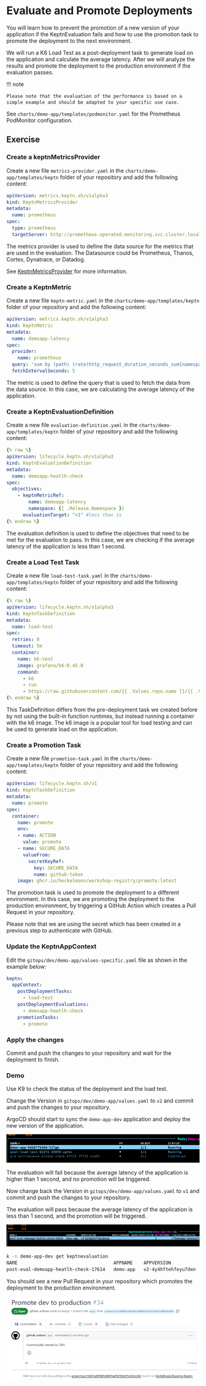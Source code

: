 # Evaluate and Promote Deployments

You will learn how to prevent the promotion of a new version of your application if the KeptnEvaluation fails and how to use the promotion task to promote the deployment to the next environment.

We will run a K6 Load Test as a post-deployment task to generate load on the application and calculate the average latency. After we will analyze the results and promote the deployment to the production environment if the evaluation passes.

!!! note
    
    Please note that the evaluation of the performance is based on a simple example and should be adapted to your specific use case.

See `charts/demo-app/templates/podmonitor.yaml` for the Prometheus PodMonitor configuration.

## Exercise

### Create a keptnMetricsProvider

Create a new file `metrics-provider.yaml` in the `charts/demo-app/templates/keptn` folder of your repository and add the following content:

```yaml
apiVersion: metrics.keptn.sh/v1alpha3
kind: KeptnMetricsProvider
metadata:
  name: prometheus
spec:
  type: prometheus
  targetServer: http://prometheus-operated.monitoring.svc.cluster.local:9090
```

The metrics provider is used to define the data source for the metrics that are used in the evaluation. The Datasource could be Prometheus, Thanos, Cortex, Dynatrace, or Datadog.

See [KeptnMetricsProvider](https://keptn.sh/stable/docs/reference/crd-reference/metric/) for more information.

### Create a KeptnMetric

Create a new file `keptn-metric.yaml` in the `charts/demo-app/templates/keptn` folder of your repository and add the following content:

```yaml
apiVersion: metrics.keptn.sh/v1alpha3
kind: KeptnMetric
metadata:
  name: demoapp-latency
spec:
  provider:
    name: prometheus
  query: 'sum by (path) (rate(http_request_duration_seconds_sum{namespace="demo-app-dev", path="/"}[2m]) / rate(http_request_duration_seconds_count{namespace="demo-app-dev", path="/"}[2m]))'
  fetchIntervalSeconds: 5
```

The metric is used to define the query that is used to fetch the data from the data source. In this case, we are calculating the average latency of the application.

### Create a KeptnEvaluationDefinition

Create a new file `evaluation-definition.yaml` in the `charts/demo-app/templates/keptn` folder of your repository and add the following content:

```yaml
{% raw %}
apiVersion: lifecycle.keptn.sh/v1alpha3
kind: KeptnEvaluationDefinition
metadata:
  name: demoapp-heatlh-check
spec:
  objectives:
    - keptnMetricRef:
        name: demoapp-latency
        namespace: {{ .Release.Namespace }}
      evaluationTarget: "<1" #less than 1s
{% endraw %}
```

The evaluation definition is used to define the objectives that need to be met for the evaluation to pass. In this case, we are checking if the average latency of the application is less than 1 second.

### Create a Load Test Task

Create a new file `load-test-task.yaml` in the `charts/demo-app/templates/keptn` folder of your repository and add the following content:

```yaml
{% raw %}
apiVersion: lifecycle.keptn.sh/v1alpha3
kind: KeptnTaskDefinition
metadata:
  name: load-test
spec:
  retries: 0
  timeout: 5m
  container:
    name: k6-test
    image: grafana/k6:0.45.0
    command:
      - k6
      - run
      - https://raw.githubusercontent.com/{{ .Values.repo.name }}/{{ .Values.repo.revision }}/tasks/load-dev.js
{% endraw %}
```

This TaskDefinition differs from the pre-deployment task we created before by not using the built-in function runtimes, but instead running a container with the k6 image. The k6 image is a popular tool for load testing and can be used to generate load on the application.

### Create a Promotion Task

Create a new file `promotion-task.yaml` in the `charts/demo-app/templates/keptn` folder of your repository and add the following content:

```yaml
apiVersion: lifecycle.keptn.sh/v1
kind: KeptnTaskDefinition
metadata:
  name: promote
spec:
  container:
    name: promote
    env:
    - name: ACTION
      value: promote
    - name: SECURE_DATA
      valueFrom:
        secretKeyRef:
          key: SECURE_DATA
          name: github-token
    image: ghcr.io/heckelmann/workshop-registry/promote:latest
```

The promotion task is used to promote the deployment to a different environment. In this case, we are promoting the deployment to the production environment, by triggering a GitHub Action which creates a Pull Request in your repository.

Please note that we are using the secret which has been created in a previous step to authenticate with GitHub.

### Update the KeptnAppContext

Edit the `gitops/dev/demo-app/values-specific.yaml` file as shown in the example below:

```yaml
keptn:
  appContext:
    postDeploymentTasks:
      - load-test
    postDeploymentEvaluations:
      - demoapp-heatlh-check
    promotionTasks:
      - promote
```

### Apply the changes

Commit and push the changes to your repository and wait for the deployment to finish.

### Demo

Use K9 to check the status of the deployment and the load test.

Change the Version in `gitops/dev/demo-app/values.yaml` to `v2` and commit and push the changes to your repository.	

ArgoCD should start to sync the `demo-app-dev` application and deploy the new version of the application.

![Task Execution](../assets/05-task-execution.png)

The evaluation will fail because the average latency of the application is higher than 1 second, and no promotion will be triggered.

Now change back the Version in `gitops/dev/demo-app/values.yaml` to `v1` and commit and push the changes to your repository.

The evaluation will pass because the average latency of the application is less than 1 second, and the promotion will be triggered.

![Task Execution](../assets/05-evaluation-status.png)

```bash
k -n demo-app-dev get keptnevaluation
NAME                                   APPNAME    APPVERSION            WORKLOADNAME   WORKLOADVERSION   RETRYCOUNT   EVALUATIONSTATUS                                                                                                                             OVERALLSTATUS
post-eval-demoapp-heatlh-check-17614   demo-app   v2-4y4hftehfeyu7den                                    10           {"demoapp-latency":{"message":"value '4.572755924142906' did not meet objective '\u003c1'","status":"Failed","value":"4.572755924142906"}}   Failed
```

You should see a new Pull Request in your repository which promotes the deployment to the production environment.

![Promotion PR](../assets/05-promotion-pr.png)
